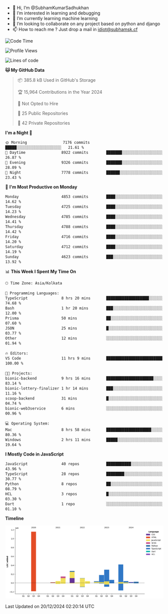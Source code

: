 - 👋 Hi, I’m @SubhamKumarSadhukhan
- 👀 I’m interested in learning and debugging
- 🌱 I’m currently learning machine learning
- 💞️ I’m looking to collaborate on any project based on python and django
- 📫 How to reach me ?
      Just drop a mail in idiot@subhamsk.cf

<!---
SubhamKumarSadhukhan/SubhamKumarSadhukhan is a ✨ special ✨ repository because its `README.md` (this file) appears on your GitHub profile.
You can click the Preview link to take a look at your changes.
--->


<!--START_SECTION:waka-->
![Code Time](http://img.shields.io/badge/Code%20Time-2%2C676%20hrs%2039%20mins-blue)

![Profile Views](http://img.shields.io/badge/Profile%20Views-0-blue)

![Lines of code](https://img.shields.io/badge/From%20Hello%20World%20I%27ve%20Written-2.9%20million%20lines%20of%20code-blue)

**🐱 My GitHub Data** 

> 📦 385.8 kB Used in GitHub's Storage 
 > 
> 🏆 15,964 Contributions in the Year 2024
 > 
> 🚫 Not Opted to Hire
 > 
> 📜 25 Public Repositories 
 > 
> 🔑 42 Private Repositories 
 > 
**I'm a Night 🦉** 

```text
🌞 Morning                7176 commits        █████░░░░░░░░░░░░░░░░░░░░   21.61 % 
🌆 Daytime                8922 commits        ███████░░░░░░░░░░░░░░░░░░   26.87 % 
🌃 Evening                9326 commits        ███████░░░░░░░░░░░░░░░░░░   28.09 % 
🌙 Night                  7778 commits        ██████░░░░░░░░░░░░░░░░░░░   23.43 % 
```
📅 **I'm Most Productive on Monday** 

```text
Monday                   4853 commits        ████░░░░░░░░░░░░░░░░░░░░░   14.62 % 
Tuesday                  4725 commits        ████░░░░░░░░░░░░░░░░░░░░░   14.23 % 
Wednesday                4785 commits        ████░░░░░░░░░░░░░░░░░░░░░   14.41 % 
Thursday                 4788 commits        ████░░░░░░░░░░░░░░░░░░░░░   14.42 % 
Friday                   4716 commits        ████░░░░░░░░░░░░░░░░░░░░░   14.20 % 
Saturday                 4712 commits        ████░░░░░░░░░░░░░░░░░░░░░   14.19 % 
Sunday                   4623 commits        ███░░░░░░░░░░░░░░░░░░░░░░   13.92 % 
```


📊 **This Week I Spent My Time On** 

```text
🕑︎ Time Zone: Asia/Kolkata

💬 Programming Languages: 
TypeScript               8 hrs 20 mins       ███████████████████░░░░░░   74.68 % 
Bash                     1 hr 20 mins        ███░░░░░░░░░░░░░░░░░░░░░░   12.00 % 
Prisma                   50 mins             ██░░░░░░░░░░░░░░░░░░░░░░░   07.60 % 
JSON                     25 mins             █░░░░░░░░░░░░░░░░░░░░░░░░   03.77 % 
Other                    12 mins             ░░░░░░░░░░░░░░░░░░░░░░░░░   01.94 % 

🔥 Editors: 
VS Code                  11 hrs 9 mins       █████████████████████████   100.00 % 

🐱‍💻 Projects: 
bionic-backend           9 hrs 16 mins       █████████████████████░░░░   83.14 % 
bionic-lottery-finalizer 1 hr 14 mins        ███░░░░░░░░░░░░░░░░░░░░░░   11.16 % 
scoop-backend            31 mins             █░░░░░░░░░░░░░░░░░░░░░░░░   04.74 % 
bionic-web3service       6 mins              ░░░░░░░░░░░░░░░░░░░░░░░░░   00.96 % 

💻 Operating System: 
Mac                      8 hrs 58 mins       ████████████████████░░░░░   80.36 % 
Windows                  2 hrs 11 mins       █████░░░░░░░░░░░░░░░░░░░░   19.64 % 
```

**I Mostly Code in JavaScript** 

```text
JavaScript               40 repos            ███████████░░░░░░░░░░░░░░   43.96 % 
TypeScript               28 repos            ████████░░░░░░░░░░░░░░░░░   30.77 % 
Python                   8 repos             ██░░░░░░░░░░░░░░░░░░░░░░░   08.79 % 
HCL                      3 repos             █░░░░░░░░░░░░░░░░░░░░░░░░   03.30 % 
Dart                     1 repo              ░░░░░░░░░░░░░░░░░░░░░░░░░   01.10 % 
```



**Timeline**

![Lines of Code chart](https://raw.githubusercontent.com/SubhamKumarSadhukhan/SubhamKumarSadhukhan/main/assets/bar_graph.png)


 Last Updated on 20/12/2024 02:20:14 UTC
<!--END_SECTION:waka-->
